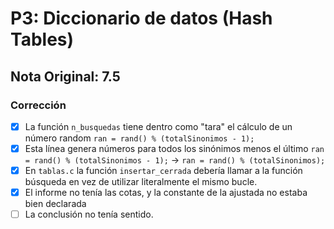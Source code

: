 # P3: Diccionario de datos (Hash Tables)

## Nota Original: 7.5

### Corrección

- [x] La función `n_busquedas` tiene dentro como "tara" el cálculo de un número random `ran = rand() % (totalSinonimos - 1);`
- [x] Esta línea genera números para todos los sinónimos menos el último `ran = rand() % (totalSinonimos - 1);` -> `ran = rand() % (totalSinonimos);`
- [x] En `tablas.c` la función `insertar_cerrada` debería llamar a la función búsqueda en vez de utilizar literalmente el mismo bucle.
- [x] El informe no tenía las cotas, y la constante de la ajustada no estaba bien declarada
- [ ] La conclusión no tenía sentido.
